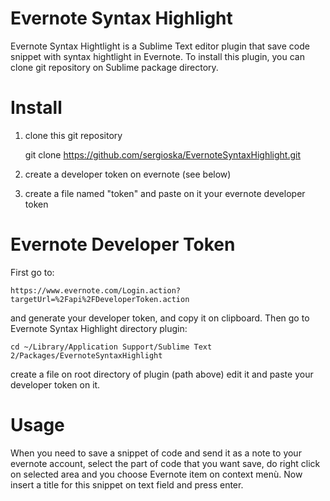 Evernote Syntax Highlight
=========================

Evernote Syntax Hightlight is a Sublime Text editor plugin that save code snippet with syntax hightlight in Evernote.
To install this plugin, you can clone git repository on Sublime package directory.

# Install

1. clone this git repository

    git clone https://github.com/sergioska/EvernoteSyntaxHighlight.git

2. create a developer token on evernote (see below)

3. create a file named "token" and paste on it your evernote developer token
    

# Evernote Developer Token

First go to: 

    https://www.evernote.com/Login.action?targetUrl=%2Fapi%2FDeveloperToken.action

and generate your developer token, and copy it on clipboard.
Then go to Evernote Syntax Highlight directory plugin:

    cd ~/Library/Application Support/Sublime Text 2/Packages/EvernoteSyntaxHighlight

create a file on root directory of plugin (path above) edit it and paste your developer token on it.

# Usage

When you need to save a snippet of code and send it as a note to your evernote account, select the part of code that you want save, do right click on selected area and you choose Evernote item on context menù. Now insert a title for this snippet on text field and press enter. 



    




